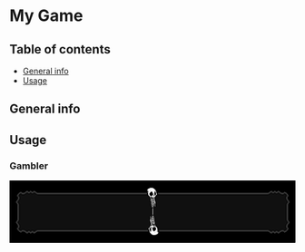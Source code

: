 # My Game

## Table of contents
* [General info](#general-info)
* [Usage](#usage)

## General info
	
## Usage

### Gambler
![example1](./images/game1.gif)

